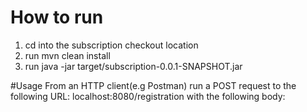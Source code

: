 # How to run
1. cd into the subscription checkout location
2. run mvn clean install
3. run java -jar target/subscription-0.0.1-SNAPSHOT.jar


#Usage
From an HTTP client(e.g Postman) run a POST request to the following URL: localhost:8080/registration with the following body:

